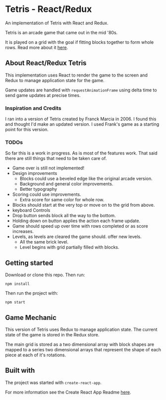 # Tetris - React/Redux

An implementation of Tetris with React and Redux.

Tetris is an arcade game that came out in the mid '80s.

It is played on a grid with the goal if fitting blocks
together to form whole rows. Read more about it
[here](https://en.wikipedia.org/wiki/Tetris).

## About React/Redux Tetris

This implementation uses React to render the game to the
screen and Redux to manage application state for the game.

Game updates are handled with `requestAnimationFrame`
using delta time to send game updates at precise times.

### Inspiration and Credits

I ran into a version of Tetris created by Franck Marcia
in 2006. I found this and thought I'd make an updated
version. I used Frank's game as a starting point for this
version.

### TODOs

So far this is a work in progress. As is most of the
features work. That said there are still things that
need to be taken care of.

- Game over is still not implemented!
- Design improvements
  - Blocks could use a beveled edge like the original
  arcade version.
  - Background and general color improvements.
  - Better typography
- Scoring could use improvements.
  - Extra score for same color for whole row.
- Blocks should start at the very top or move on
to the grid from above.
- keyboard Controls
- Drop button sends block all the way to the bottom.
- Holding down on button applies the action each
frame update.
- Game should speed up over time with rows completed
or as score increases.
- Levels, as levels are cleared the game should.
offer new levels.
  - All the same brick level.
  - Level begins with grid partially filled with blocks.

## Getting started

Download or clone this repo. Then run:

`npm install`

Then run the project with:

`npm start`

## Game Mechanic

This version of Tetris uses Redux to manage application state.
The current state of the game is stored in the Redux store.

The main grid is stored as a two dimensional array with block
shapes are mapped to a series two dimensional arrays that
represent the shape of each piece at each of it's rotations.

## Built with

The project was started with `create-react-app`.

For more information see the Create React App Readme [here](README-react.md).
